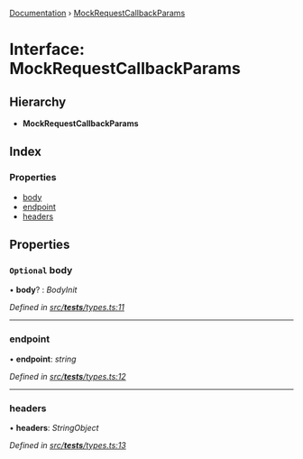 [Documentation](../README.md) › [MockRequestCallbackParams](mockrequestcallbackparams.md)

# Interface: MockRequestCallbackParams

## Hierarchy

* **MockRequestCallbackParams**

## Index

### Properties

* [body](mockrequestcallbackparams.md#optional-body)
* [endpoint](mockrequestcallbackparams.md#endpoint)
* [headers](mockrequestcallbackparams.md#headers)

## Properties

### `Optional` body

• **body**? : *BodyInit*

*Defined in [src/__tests__/types.ts:11](https://github.com/badbatch/getta/blob/2655d94/src/__tests__/types.ts#L11)*

___

###  endpoint

• **endpoint**: *string*

*Defined in [src/__tests__/types.ts:12](https://github.com/badbatch/getta/blob/2655d94/src/__tests__/types.ts#L12)*

___

###  headers

• **headers**: *StringObject*

*Defined in [src/__tests__/types.ts:13](https://github.com/badbatch/getta/blob/2655d94/src/__tests__/types.ts#L13)*
